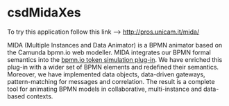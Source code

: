 # csdMidaXes

To try this application follow this link --> http://pros.unicam.it/mida/

MIDA (Multiple Instances and Data Animator) is a BPMN animator based on the Camunda bpmn.io web modeller. MIDA integrates our BPMN formal semantics into the [bpmn.io token simulation plug-in](https://github.com/bpmn-io/bpmn-js-token-simulation). We have enriched this plug-in with a wider set of BPMN elements and redefined their semantics. Moreover, we have implemented data objects, data-driven gateways, pattern-matching for messages and correlation. The result is a complete tool for animating BPMN models in collaborative, multi-instance and data-based contexts.
